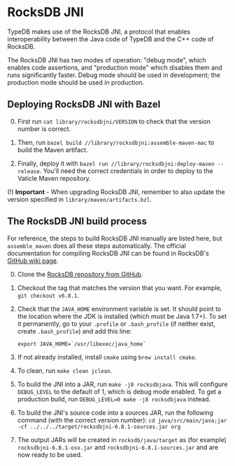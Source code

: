 # RocksDB JNI

TypeDB makes use of the RocksDB JNI, a protocol that enables interoperability between the Java code of TypeDB and the
C++ code of RocksDB.

The RocksDB JNI has two modes of operation: "debug mode", which enables code assertions, and "production mode" which
disables them and runs significantly faster. Debug mode should be used in development; the production mode should be
used in production.

## Deploying RocksDB JNI with Bazel

0. First run `cat library/rocksdbjni/VERSION` to check that the version number is correct.

0. Then, run `bazel build //library/rocksdbjni:assemble-maven-mac` to build the Maven artifact.

0. Finally, deploy it with `bazel run //library/rocksdbjni:deploy-maven -- release`.
You'll need the correct credentials in order to deploy to the Vaticle Maven repository.

(!) **Important** - When upgrading RocksDB JNI, remember to also update the version specified in `library/maven/artifacts.bzl`.

## The RocksDB JNI build process

For reference, the steps to build RocksDB JNI manually are listed here, but `assemble_maven` does all these steps automatically.
The official documentation for compiling RocksDB JNI can be found in RocksDB's [GitHub wiki page](https://github.com/facebook/rocksdb/wiki/RocksJava-Basics).

0. Clone the [RocksDB repository from GitHub](https://github.com/facebook/rocksdb).

0. Checkout the tag that matches the version that you want. For example, `git checkout v6.8.1`.

0. Check that the `JAVA_HOME` environment variable is set. It should point to the location where the JDK is installed
(which must be Java 1.7+). To set it permanently, go to your `.profile` or `.bash_profile` (if neither exist, create
`.bash_profile`) and add this line:

    ```
    export JAVA_HOME=`/usr/libexec/java_home`
    ```

0. If not already installed, install `cmake` using `brew install cmake`.

0. To clean, run `make clean jclean`.

0. To build the JNI into a JAR, run `make -j8 rocksdbjava`. This will configure `DEBUG_LEVEL` to the default of 1,
which is debug mode enabled. To get a production build, run `DEBUG_LEVEL=0 make -j8 rocksdbjava` instead.

0. To build the JNI's source code into a sources JAR, run the following command (with the correct version number):
`cd java/src/main/java;jar -cf ../../../target/rocksdbjni-6.8.1-sources.jar org`

0. The output JARs will be created in `rocksdb/java/target` as (for example) `rocksdbjni-6.8.1-osx.jar` and
`rocksdbjni-6.8.1-sources.jar` and are now ready to be used.
